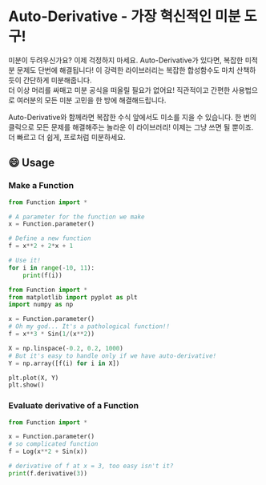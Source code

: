 # Auto-Derivative - 가장 혁신적인 미분 도구!

미분이 두려우신가요? 이제 걱정하지 마세요. 
Auto-Derivative가 있다면, 복잡한 미적분 문제도 단번에 해결됩니다!
이 강력한 라이브러리는 복잡한 합성함수도 마치 산책하듯이 간단하게 미분해줍니다.<br> 더 이상 머리를 싸매고 미분 공식을 떠올릴 필요가 없어요! 
직관적이고 간편한 사용법으로 여러분의 모든 미분 고민을 한 방에 해결해드립니다.

Auto-Derivative와 함께라면 복잡한 수식 앞에서도 미소를 지을 수 있습니다. 한 번의 클릭으로 모든 문제를 해결해주는 놀라운 이 라이브러리! 
이제는 그냥 쓰면 될 뿐이죠. 더 빠르고 더 쉽게, 프로처럼 미분하세요. 

## 😄 Usage
### Make a Function
```python
from Function import *

# A parameter for the function we make
x = Function.parameter()

# Define a new function
f = x**2 + 2*x + 1

# Use it!
for i in range(-10, 11):
    print(f(i))
```
```python
from Function import *
from matplotlib import pyplot as plt
import numpy as np

x = Function.parameter()
# Oh my god... It's a pathological function!!
f = x**3 * Sin(1/(x**2))

X = np.linspace(-0.2, 0.2, 1000)
# But it's easy to handle only if we have auto-derivative!
Y = np.array([f(i) for i in X])

plt.plot(X, Y)
plt.show()
```

### Evaluate derivative of a Function
```python
from Function import *

x = Function.parameter()
# so complicated function
f = Log(x**2 + Sin(x))

# derivative of f at x = 3, too easy isn't it?
print(f.derivative(3))
```

